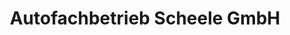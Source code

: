 ---
title: "Autofachbetrieb Scheele GmbH"
url: /essen/autofachbetrieb-scheele-gmbh/
shop: Autowerkstatt
---